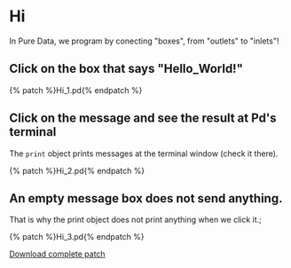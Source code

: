 # Hi

In Pure Data, we program by conecting "boxes", from "outlets" to "inlets"!

## Click on the box that says "Hello_World!"

{% patch %}Hi_1.pd{% endpatch %}

## Click on the message and see the result at Pd's terminal

The `print` object prints messages at the terminal window (check it there).

{% patch %}Hi_2.pd{% endpatch %}

## An empty message box does not send anything. 

That is why the print object does not print anything when we click it.;

{% patch %}Hi_3.pd{% endpatch %}

[Download complete patch](https://raw.githubusercontent.com/jahpd/gitbook-plugin-webpd_porres_examples/master/assets/H.pd)